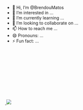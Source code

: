 - 👋 Hi, I’m @BrendouMatos
- 👀 I’m interested in ...
- 🌱 I’m currently learning ...
- 💞️ I’m looking to collaborate on ...
- 📫 How to reach me ...
- 😄 Pronouns: ...
- ⚡ Fun fact: ...

<dis>
  <a href="https://github.com/BrendouMatos">
    <img height="180em" scr="https://github-readme-stats.vercel.app/api?username=brendoumatos&show_icons=true&theme=dracula&include_all_commits=true&count_private=true" />
    <img heitht="180em" src="https://github-readme-stats-vercel.app/api/top_langs/?username=brendoumatos&layout=compact&langs_count=16&theme=dracula" />
</div>
